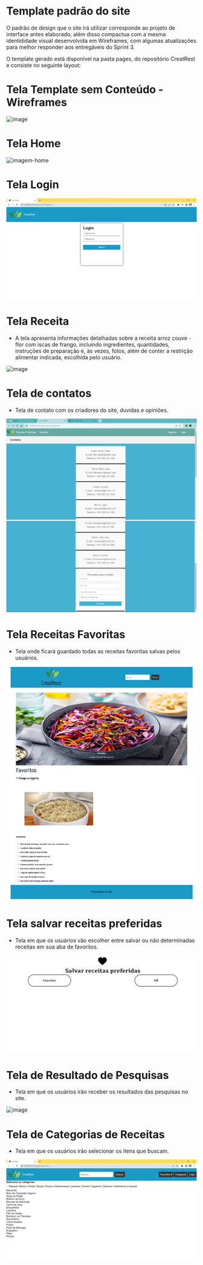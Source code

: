 # Template padrão do site

O padrão de design que o site irá utilizar corresponde ao projeto de interface antes elaborado, além disso compactua com a mesma identididade visual desenvolvida em Wireframes, com algumas atualizações para melhor responder aos entregáveis do Sprint 3.

O template gerado está disponível na pasta pages, do repositório CreatRest e consiste no seguinte layout:

# Tela Template sem Conteúdo - Wireframes
![image](https://github.com/ICEI-PUC-Minas-PMV-ADS/pmv-ads-2023-1-e1-proj-web-t15-e1-proj-web-t15-time2-crearest/assets/125780065/55f1be60-ce24-4ca3-900d-23fa08756360)
# Tela Home

![imagem-home](https://github.com/ICEI-PUC-Minas-PMV-ADS/pmv-ads-2023-1-e1-proj-web-t15-e1-proj-web-t15-time2-crearest/assets/110935208/4bcb2891-ba43-40b7-a77d-995d0daf54e3)

# Tela Login
![imagem](https://github.com/ICEI-PUC-Minas-PMV-ADS/pmv-ads-2023-1-e1-proj-web-t15-e1-proj-web-t15-time2-crearest/blob/main/docs/img/login.jpg?raw=true)

# Tela Receita
<ul>
  <li>A tela apresenta informações detalhadas sobre a receita arroz couve -flor com iscas de frango, incluindo ingredientes, quantidades, instruções de preparação e, às vezes, fotos, além de conter a restrição alimentar indicada, escolhida pelo usuário.     </li>
</ul>
    
![image](https://github.com/ICEI-PUC-Minas-PMV-ADS/pmv-ads-2023-1-e1-proj-web-t15-e1-proj-web-t15-time2-crearest/assets/125780065/a91bf1cc-5232-4e3a-b554-6cf107aedf20)

# Tela de contatos
<ul>
  <li>Tela de contato com os criadores do site, duvidas e opiniões.
  </li>
</ul>

![image](https://github.com/ICEI-PUC-Minas-PMV-ADS/pmv-ads-2023-1-e1-proj-web-t15-e1-proj-web-t15-time2-crearest/blob/main/docs/img/parte1.png)
![image](https://github.com/ICEI-PUC-Minas-PMV-ADS/pmv-ads-2023-1-e1-proj-web-t15-e1-proj-web-t15-time2-crearest/blob/main/docs/img/parte2.png)

# Tela Receitas Favoritas
<ul>
  <li>Tela onde ficará guardado todas as receitas favoritas salvas pelos usuários.</li>
</ul>

![image](https://github.com/vinicius665/receitas-preferidas/blob/main/projeto%20site%20receitas%20preferidas/assets/print%20receitas%20favoritas.png)

# Tela salvar receitas preferidas
<ul>
  <li>Tela em que os usuários vão escolher entre salvar ou não determinadas receitas em sua aba de favoritos.</li>
</ul>

![image](https://github.com/vinicius665/receitas-preferidas/blob/main/projeto%20site%20receitas%20preferidas/assets/salvar%20receitas%20preferidas.png)

# Tela de Resultado de Pesquisas

<ul>
  <li>Tela em que os usuários irão receber os resultados das pesquisas no site.</li>
</ul>

![image](https://github.com/ICEI-PUC-Minas-PMV-ADS/pmv-ads-2023-1-e1-proj-web-t15-e1-proj-web-t15-time2-crearest/assets/128434710/c5933652-8a60-4ae6-b64b-b0aa66c8b39e)

# Tela de Categorias de Receitas 
<ul> 
  <li> Tela em que os usuários irão selecionar os itens que buscam. </li> 
  </ul>
  
  ![image](https://github.com/ICEI-PUC-Minas-PMV-ADS/pmv-ads-2023-1-e1-proj-web-t15-e1-proj-web-t15-time2-crearest/blob/main/docs/img/image.png)
  
  
  
  
  
  

